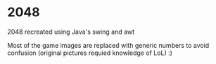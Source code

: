 # 2048

2048 recreated using Java's swing and awt

Most of the game images are replaced with generic numbers to avoid confusion (original pictures requied knowledge of LoL) :)
